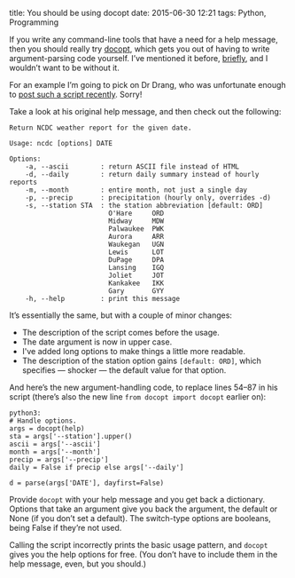 title: You should be using docopt
date: 2015-06-30 12:21
tags: Python, Programming

If you write any command-line tools that have a need for a help message, then you should really try [docopt][], which gets you out of having to write argument-parsing code yourself. I’ve mentioned it before, [briefly][], and I wouldn’t want to be without it.

[docopt]: http://docopt.org
[briefly]: /2014/01/hijacking-the-bbc/

For an example I’m going to pick on Dr Drang, who was unfortunate enough to [post such a script recently][drang]. Sorry!

[drang]: http://leancrew.com/all-this/2015/06/weather-history-without-the-web/

Take a look at his original help message, and then check out the following:

    Return NCDC weather report for the given date.

    Usage: ncdc [options] DATE

    Options:
        -a, --ascii        : return ASCII file instead of HTML
        -d, --daily        : return daily summary instead of hourly reports
        -m, --month        : entire month, not just a single day
        -p, --precip       : precipitation (hourly only, overrides -d)
        -s, --station STA  : the station abbreviation [default: ORD]
                             O'Hare     ORD
                             Midway     MDW
                             Palwaukee  PWK
                             Aurora     ARR
                             Waukegan   UGN
                             Lewis      LOT
                             DuPage     DPA
                             Lansing    IGQ
                             Joliet     JOT
                             Kankakee   IKK
                             Gary       GYY
        -h, --help         : print this message

It’s essentially the same, but with a couple of minor changes:

*   The description of the script comes before the usage.
*   The date argument is now in upper case.
*   I've added long options to make things a little more readable.
*   The description of the station option gains `[default: ORD]`,
    which specifies — shocker — the default value for that option.

And here’s the new argument-handling code, to replace lines 54–87 in his script (there’s also the new line `from docopt import docopt` earlier on):

    python3:
    # Handle options.
    args = docopt(help)
    sta = args['--station'].upper()
    ascii = args['--ascii']
    month = args['--month']
    precip = args['--precip']
    daily = False if precip else args['--daily']

    d = parse(args['DATE'], dayfirst=False)

Provide `docopt` with your help message and you get back a dictionary. Options that take an argument give you back the argument, the default or None (if you don’t set a default). The switch-type options are booleans, being False if they’re not used.

Calling the script incorrectly prints the basic usage pattern, and `docopt` gives you the help options for free. (You don’t have to include them in the help message, even, but you should.)
